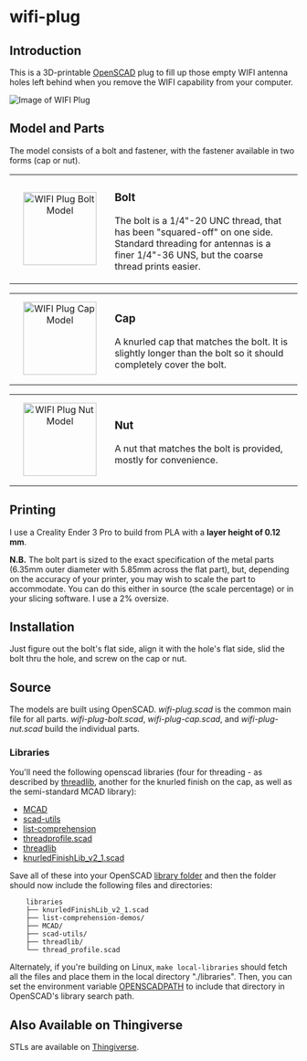 # wifi-plug

## Introduction

This is a 3D-printable [OpenSCAD](https://openscad.org/) plug to fill up those
empty WIFI antenna holes left behind when you remove the WIFI capability from
your computer.

![Image of WIFI Plug](../media/media/mount-view.jpg?raw=true "Glorious WIFI Plug")

## Model and Parts

The model consists of a bolt and fastener, with the fastener available in two
forms (cap or nut).

<div class="model" data-name="WIFI Plug Bolt" data-icon-size="128" data-left-icon="wifi-plug-bolt.icon.png" data-left="wifi-plug-bolt.stl"><!-- expanded by annotate-model --><table align="center" width="100%"><tbody><tr width="100%"><td align="center" width="160" height="160"><a href="../media/media/wifi-plug-bolt.stl" target="_blank" title="View WIFI Plug Bolt Model"><img src="../media/media/wifi-plug-bolt.icon.png" alt="WIFI Plug Bolt Model" width="128" height="128" /></a></td><td>

### Bolt

The bolt is a 1/4"-20 UNC thread, that has been "squared-off" on
one side. Standard threading for antennas is a finer 1/4"-36 UNS, but
the coarse thread prints easier.

</td></tr></tbody></table></div>

<div class="model" data-name="WIFI Plug Cap" data-icon-size="128" data-left-icon="wifi-plug-cap.icon.png" data-left="wifi-plug-cap.stl"><!-- expanded by annotate-model --><table align="center" width="100%"><tbody><tr width="100%"><td align="center" width="160" height="160"><a href="../media/media/wifi-plug-cap.stl" target="_blank" title="View WIFI Plug Cap Model"><img src="../media/media/wifi-plug-cap.icon.png" alt="WIFI Plug Cap Model" width="128" height="128" /></a></td><td>

### Cap

A knurled cap that matches the bolt. It is slightly longer than
the bolt so it should completely cover the bolt.

</td></tr></tbody></table></div>

<div class="model" data-name="WIFI Plug Nut" data-icon-size="128" data-left-icon="wifi-plug-nut.icon.png" data-left="wifi-plug-nut.stl"><!-- expanded by annotate-model --><table align="center" width="100%"><tbody><tr width="100%"><td align="center" width="160" height="160"><a href="../media/media/wifi-plug-nut.stl" target="_blank" title="View WIFI Plug Nut Model"><img src="../media/media/wifi-plug-nut.icon.png" alt="WIFI Plug Nut Model" width="128" height="128" /></a></td><td>

### Nut

A nut that matches the bolt is provided, mostly for convenience.

</td></tr></tbody></table></div>

## Printing

I use a Creality Ender 3 Pro to build from PLA with a **layer height of 0.12 mm**.

**N.B.** The bolt part is sized to the exact specification of the metal parts
(6.35mm outer diameter with 5.85mm across the flat part), but, depending on the
accuracy of your printer, you may wish to scale the part to accommodate. You can
do this either in source (the scale percentage) or in your slicing software. I
use a 2% oversize.

## Installation

Just figure out the bolt's flat side, align it with the hole's flat side, slid
the bolt thru the hole, and screw on the cap or nut.

## Source

The models are built using OpenSCAD. *wifi-plug.scad* is the common main file
for all parts. *wifi-plug-bolt.scad*, *wifi-plug-cap.scad*, and *wifi-plug-nut.scad*
build the individual parts.

### Libraries

You'll need the following openscad libraries (four for threading - as described
by [threadlib](https://github.com/adrianschlatter/threadlib), another
for the knurled finish on the cap, as well as the semi-standard MCAD
library):

- [MCAD](https://github.com/openscad/MCAD)
- [scad-utils](https://github.com/openscad/scad-utils)
- [list-comprehension](https://github.com/openscad/list-comprehension-demos)
- [threadprofile.scad](https://github.com/MisterHW/IoP-satellite/blob/master/OpenSCAD%20bottle%20threads/thread_profile.scad)
- [threadlib](https://github.com/adrianschlatter/threadlib)
- [knurledFinishLib\_v2\_1.scad](https://www.thingiverse.com/thing:4146258)

Save all of these into your OpenSCAD [library folder](https://wikibooks.org/wiki/OpenSCAD_User_Manual/Libraries)
and then the folder should now include the following files and directories:

```
    libraries
    ├── knurledFinishLib_v2_1.scad
    ├── list-comprehension-demos/
    ├── MCAD/
    ├── scad-utils/
    ├── threadlib/
    └── thread_profile.scad
```

Alternately, if you're building on Linux, `make local-libraries` should fetch all the files
and place them in the local directory "./libraries". Then, you can set the environment variable
[OPENSCADPATH](https://wikibooks.org/wiki/OpenSCAD_User_Manual/Libraries#Setting_OPENSCADPATH)
to include that directory in OpenSCAD's library search path.

## Also Available on Thingiverse

STLs are available on [Thingiverse](https://www.thingiverse.com/thing:).
